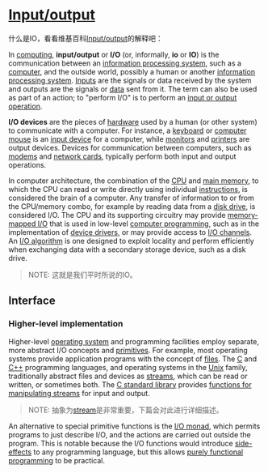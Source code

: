 # [Input/output](https://en.wikipedia.org/wiki/Input/output)

什么是IO，看看维基百科[Input/output](https://en.wikipedia.org/wiki/Input/output)的解释吧：

In [computing](https://en.wikipedia.org/wiki/Computing), **input/output** or **I/O** (or, informally, **io** or **IO**) is the communication between an [information processing system](https://en.wikipedia.org/wiki/Information_processing_system), such as a [computer](https://en.wikipedia.org/wiki/Computer), and the outside world, possibly a human or another [information processing system](https://en.wikipedia.org/wiki/Information_processor). [Inputs](https://en.wikipedia.org/wiki/Information) are the signals or data received by the system and outputs are the signals or [data](https://en.wikipedia.org/wiki/Data_(computing)) sent from it. The term can also be used as part of an action; to "perform I/O" is to perform an [input or output operation](https://en.wikipedia.org/wiki/I/O_scheduling).



**I/O devices** are the pieces of [hardware](https://en.wikipedia.org/wiki/Hardware_(computing)) used by a human (or other system) to communicate with a computer. For instance, a [keyboard](https://en.wikipedia.org/wiki/Computer_keyboard) or [computer mouse](https://en.wikipedia.org/wiki/Computer_mouse) is an [input device](https://en.wikipedia.org/wiki/Input_device) for a computer, while [monitors](https://en.wikipedia.org/wiki/Computer_monitor) and [printers](https://en.wikipedia.org/wiki/Computer_printer) are output devices. Devices for communication between computers, such as [modems](https://en.wikipedia.org/wiki/Modem) and [network cards](https://en.wikipedia.org/wiki/Network_card), typically perform both input and output operations.



In computer architecture, the combination of the [CPU](https://en.wikipedia.org/wiki/Central_processing_unit) and [main memory](https://en.wikipedia.org/wiki/Main_memory), to which the CPU can read or write directly using individual [instructions](https://en.wikipedia.org/wiki/Instruction_(computer_science)), is considered the brain of a computer. Any transfer of information to or from the CPU/memory combo, for example by reading data from a [disk drive](https://en.wikipedia.org/wiki/Disk_drive), is considered I/O. The CPU and its supporting circuitry may provide [memory-mapped I/O](https://en.wikipedia.org/wiki/Memory-mapped_I/O) that is used in low-level [computer programming](https://en.wikipedia.org/wiki/Computer_programming), such as in the implementation of [device drivers](https://en.wikipedia.org/wiki/Device_driver), or may provide access to [I/O channels](https://en.wikipedia.org/wiki/Channel_I/O). An [I/O algorithm](https://en.wikipedia.org/wiki/External_memory_algorithm) is one designed to exploit locality and perform efficiently when exchanging data with a secondary storage device, such as a disk drive.

> NOTE: 这就是我们平时所说的IO。

## Interface

### Higher-level implementation

Higher-level [operating system](https://en.wikipedia.org/wiki/Operating_system) and programming facilities employ separate, more abstract I/O concepts and [primitives](https://en.wikipedia.org/wiki/Primitive_(computer_science)). For example, most operating systems provide application programs with the concept of [files](https://en.wikipedia.org/wiki/Computer_file). The [C](https://en.wikipedia.org/wiki/C_(programming_language)) and [C++](https://en.wikipedia.org/wiki/C%2B%2B) programming languages, and operating systems in the [Unix](https://en.wikipedia.org/wiki/Unix) family, traditionally abstract files and devices as [streams](https://en.wikipedia.org/wiki/Stream_(computing)), which can be read or written, or sometimes both. The [C standard library](https://en.wikipedia.org/wiki/C_standard_library) provides [functions for manipulating streams](https://en.wikipedia.org/wiki/C_file_input/output) for input and output.

> NOTE: 抽象为[stream](https://en.wikipedia.org/wiki/Stream_(computing))是非常重要，下篇会对此进行详细描述。

An alternative to special primitive functions is the [I/O monad](https://en.wikipedia.org/wiki/I/O_monad), which permits programs to just describe I/O, and the actions are carried out outside the program. This is notable because the I/O functions would introduce [side-effects](https://en.wikipedia.org/wiki/Side-effect_(computer_science)) to any programming language, but this allows [purely functional programming](https://en.wikipedia.org/wiki/Purely_functional_programming) to be practical.

